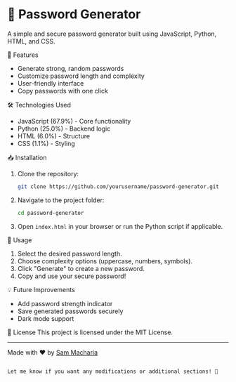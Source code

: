 # 🔑 Password Generator

A simple and secure password generator built using JavaScript, Python, HTML, and CSS.

 🚀 Features
- Generate strong, random passwords
- Customize password length and complexity
- User-friendly interface
- Copy passwords with one click

 🛠️ Technologies Used
- JavaScript (67.9%) - Core functionality
- Python (25.0%) - Backend logic
- HTML (6.0%) - Structure
- CSS (1.1%) - Styling

📥 Installation
1. Clone the repository:
   ```sh
   git clone https://github.com/yourusername/password-generator.git
   ```
2. Navigate to the project folder:
   ```sh
   cd password-generator
   ```
3. Open `index.html` in your browser or run the Python script if applicable.

 📝 Usage
1. Select the desired password length.
2. Choose complexity options (uppercase, numbers, symbols).
3. Click "Generate" to create a new password.
4. Copy and use your secure password!

 💡 Future Improvements
- Add password strength indicator
- Save generated passwords securely
- Dark mode support

 📜 License
This project is licensed under the MIT License.

---

Made with ❤️ by [Sam Macharia](https://github.com/sammy2266)
```

Let me know if you want any modifications or additional sections! 🚀
